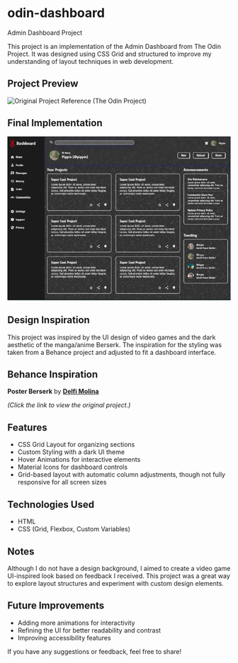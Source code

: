 # odin-dashboard

Admin Dashboard Project

This project is an implementation of the Admin Dashboard from The Odin Project. It was designed using CSS Grid and structured to improve my understanding of layout techniques in web development.

## Project Preview

![Original Project Reference (The Odin Project)](https://cdn.statically.io/gh/TheOdinProject/curriculum/43cc6ab69fdfbef40d431a65677d2144668930ac/intermediate_html_css/grid/project_admin_dashboard/imgs/dashboard-project.png)

## Final Implementation

![Final Implementation](./img/final-implementation.png)

## Design Inspiration

This project was inspired by the UI design of video games and the dark aesthetic of the manga/anime Berserk. The inspiration for the styling was taken from a Behance project and adjusted to fit a dashboard interface.

## Behance Inspiration

**Poster Berserk** by **[Delfi Molina](https://www.behance.net/gallery/218045821/Poster-Berserk)**

_(Click the link to view the original project.)_

## Features

- CSS Grid Layout for organizing sections
- Custom Styling with a dark UI theme
- Hover Animations for interactive elements
- Material Icons for dashboard controls
- Grid-based layout with automatic column adjustments, though not fully responsive for all screen sizes

## Technologies Used

- HTML
- CSS (Grid, Flexbox, Custom Variables)

## Notes

Although I do not have a design background, I aimed to create a video game UI-inspired look based on feedback I received. This project was a great way to explore layout structures and experiment with custom design elements.

## Future Improvements

- Adding more animations for interactivity
- Refining the UI for better readability and contrast
- Improving accessibility features

If you have any suggestions or feedback, feel free to share!
